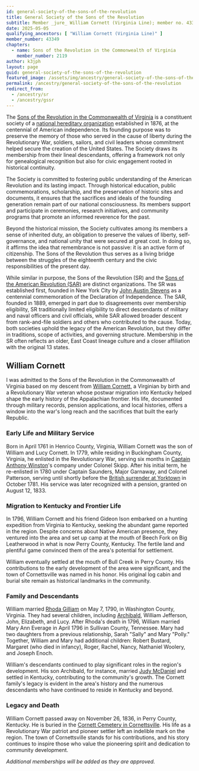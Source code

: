 ```yaml
---
id: general-society-of-the-sons-of-the-revolution
title: General Society of the Sons of the Revolution
subtitle: Member _jure_ William Cornett (Virginia Line); member no. 43349, state no. 2119
date: 2025-05-05
qualifying_ancestors: [ "William Cornett (Virginia Line)" ]
member_number: 43349
chapters:
  - name: Sons of the Revolution in the Commonwealth of Virginia
    member_number: 2119
author: k3jph
layout: page
guid: general-society-of-the-sons-of-the-revolution
featured_image: /assets/img/ancestry/general-society-of-the-sons-of-the-revolution.webp
permalink: /ancestry/general-society-of-the-sons-of-the-revolution
redirect_from:
  - /ancestry/sr
  - /ancestry/gssr
---
```


The [Sons of the Revolution in the Commonwealth of
Virginia](https://srvirginia.org/) is a constituent society of a [national
hereditary organization](https://sr1776.org/) established in 1876, at the
centennial of American independence. Its founding purpose was to preserve the
memory of those who served in the cause of liberty during the Revolutionary War,
soldiers, sailors, and civil leaders whose commitment helped secure the creation
of the United States. The Society draws its membership from their lineal
descendants, offering a framework not only for genealogical recognition but also
for civic engagement rooted in historical continuity.

The Society is committed to fostering public understanding of the American
Revolution and its lasting impact. Through historical education, public
commemorations, scholarship, and the preservation of historic sites and
documents, it ensures that the sacrifices and ideals of the founding generation
remain part of our national consciousness. Its members support and participate
in ceremonies, research initiatives, and community programs that promote an
informed reverence for the past.

Beyond the historical mission, the Society cultivates among its members a sense
of inherited duty, an obligation to preserve the values of liberty,
self-governance, and national unity that were secured at great cost. In doing
so, it affirms the idea that remembrance is not passive: it is an active form of
citizenship. The Sons of the Revolution thus serves as a living bridge between
the struggles of the eighteenth century and the civic responsibilities of the
present day.

While similar in purpose, the Sons of the Revolution (SR) and the [Sons of the
American Revolution (SAR)](/ancestry/sar) are distinct organizations. The SR was
established first, founded in New York City by [John Austin
Stevens](https://en.wikipedia.org/wiki/John_Austin_Stevens) as a centennial
commemoration of the Declaration of Independence. The SAR, founded in 1889,
emerged in part due to disagreements over membership eligibility, SR
traditionally limited eligibility to direct descendants of military and naval
officers and civil officials, while SAR allowed broader descent from
rank-and-file soldiers and others who contributed to the cause. Today, both
societies uphold the legacy of the American Revolution, but they differ in
traditions, scope of activities, and governing structure. Membership in the SR
often reflects an older, East Coast lineage culture and a closer affiliation
with the original 13 states.

## William Cornett

I was admitted to the Sons of the Revolution in the Commonwealth of Virginia
based on my descent from [William
Cornett](https://www.wikitree.com/wiki/Cornett-192), a Virginian by birth and a
Revolutionary War veteran whose postwar migration into Kentucky helped shape the
early history of the Appalachian frontier. His life, documented through military
records, pension applications, and local histories, offers a window into the
war's long reach and the sacrifices that built the early Republic.

### Early Life and Military Service

Born in April 1761 in Henrico County, Virginia, William Cornett was the son of
William and Lucy Cornett. In 1779, while residing in Buckingham County,
Virginia, he enlisted in the Revolutionary War, serving six months in [Captain
Anthony Winston](https://en.wikipedia.org/wiki/Anthony_Winston)'s company under
Colonel Skipp. After his initial term, he re-enlisted in 1780 under Captain
Saunders, Major Garnaway, and Colonel Patterson, serving until shortly before
the [British surrender at
Yorktown](https://www.battlefields.org/learn/revolutionary-war/battles/yorktown)
in October 1781. His service was later recognized with a pension, granted on
August 12, 1833.

### Migration to Kentucky and Frontier Life

In 1796, William Cornett and his friend Gideon Ison embarked on a hunting
expedition from Virginia to Kentucky, seeking the abundant game reported in the
region. Despite concerns about Native American presence, they ventured into the
area and set up camp at the mouth of Beech Fork on Big Leatherwood in what is
now Perry County, Kentucky. The fertile land and plentiful game convinced them
of the area's potential for settlement.

William eventually settled at the mouth of Bull Creek in Perry County. His
contributions to the early development of the area were significant, and the
town of Cornettsville was named in his honor. His original log cabin and burial
site remain as historical landmarks in the community.

### Family and Descendants

William married [Rhoda Gilliam](https://www.wikitree.com/wiki/Gilliam-617) on
May 7, 1790, in Washington County, Virginia. They had several children,
including [Archibald](https://www.wikitree.com/wiki/Cornett-369), William
Jefferson, John, Elizabeth, and Lucy. After Rhoda's death in 1796, William
married Mary Ann Everage in April 1796 in Sullivan County, Tennessee. Mary had
two daughters from a previous relationship, Sarah "Sally" and Mary "Polly."
Together, William and Mary had additional children: Robert Bustard, Margaret
(who died in infancy), Roger, Rachel, Nancy, Nathaniel Woolery, and Joseph
Enoch.

William's descendants continued to play significant roles in the region's
development. His son Archibald, for instance, married [Judy
McDaniel](https://www.wikitree.com/wiki/McDaniel-2288) and settled in Kentucky,
contributing to the community's growth. The Cornett family's legacy is evident
in the area's history and the numerous descendants who have continued to reside
in Kentucky and beyond.

### Legacy and Death

William Cornett passed away on November 26, 1836, in Perry County, Kentucky. He
is buried in the [Cornett Cemetery in
Cornettsville](https://sites.rootsweb.com/~kyperry3/Cornett_Cem_Cornettsville.html).
His life as a Revolutionary War patriot and pioneer settler left an indelible
mark on the region. The town of Cornettsville stands for his contributions, and
his story continues to inspire those who value the pioneering spirit and
dedication to community development.

*Additional memberships will be added as they are approved.*  
